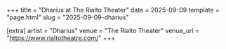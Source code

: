 +++
title = "Dharius at The Rialto Theater"
date = 2025-09-09
template = "page.html"
slug = "2025-09-09-dharius"

[extra]
artist = "Dharius"
venue = "The Rialto Theater"
venue_url = "https://www.rialtotheatre.com/"
+++

